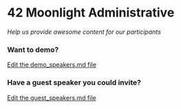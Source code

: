 # 42 Moonlight Administrative

*Help us provide awesome content for our participants*

### Want to demo?

[Edit the demo_speakers.md file](https://github.com/all-hack/42moonlight/blob/master/administrative/demo_speakers.md)

### Have a guest speaker you could invite?

[Edit the guest_speakers.md file](https://github.com/all-hack/42moonlight/blob/master/administrative/guest_speakers.md)
